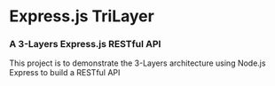# Express.js TriLayer
### A 3-Layers Express.js RESTful API

This project is to demonstrate the 3-Layers architecture using Node.js Express to build a RESTful API